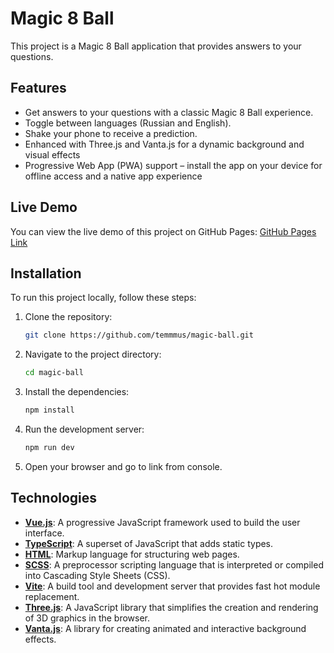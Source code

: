 # Magic 8 Ball

This project is a Magic 8 Ball application that provides answers to your questions.

## Features

- Get answers to your questions with a classic Magic 8 Ball experience.
- Toggle between languages (Russian and English).
- Shake your phone to receive a prediction.
- Enhanced with Three.js and Vanta.js for a dynamic background and visual effects
- Progressive Web App (PWA) support – install the app on your device for offline access and a native app experience

## Live Demo

You can view the live demo of this project on GitHub Pages: [GitHub Pages Link](https://temmmus.github.io/magic-ball)

## Installation

To run this project locally, follow these steps:

1. Clone the repository:
   ```bash
   git clone https://github.com/temmmus/magic-ball.git
   ```
2. Navigate to the project directory:
   ```bash
   cd magic-ball
   ```
3. Install the dependencies:
   ```bash
   npm install
   ```
4. Run the development server:
   ```bash
   npm run dev
   ```
5. Open your browser and go to link from console.

## Technologies

- **[Vue.js](https://vuejs.org/)**: A progressive JavaScript framework used to build the user interface.
- **[TypeScript](https://www.typescriptlang.org/)**: A superset of JavaScript that adds static types.
- **[HTML](https://developer.mozilla.org/en-US/docs/Web/HTML)**: Markup language for structuring web pages.
- **[SCSS](https://sass-lang.com/)**: A preprocessor scripting language that is interpreted or compiled into Cascading Style Sheets (CSS).
- **[Vite](https://vitejs.dev/)**: A build tool and development server that provides fast hot module replacement.
- **[Three.js](https://threejs.org/)**: A JavaScript library that simplifies the creation and rendering of 3D graphics in the browser.
- **[Vanta.js](https://www.vantajs.com/)**: A library for creating animated and interactive background effects.
